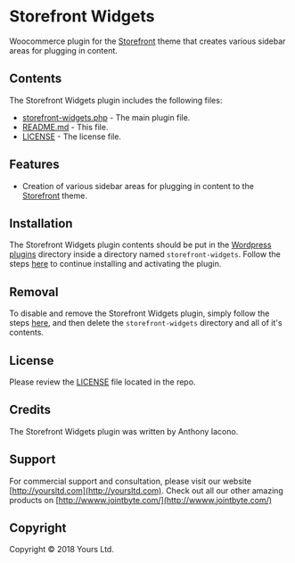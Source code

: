 # Storefront Widgets
Woocommerce plugin for the [Storefront](https://wordpress.org/themes/storefront/) theme that creates various sidebar areas for plugging in content.

## Contents

The Storefront Widgets plugin includes the following files:
* [storefront-widgets.php](storefront-widgets.php) - The main plugin file.
* [README.md](README.md) - This file.
* [LICENSE](LICENSE) - The license file.

## Features
* Creation of various sidebar areas for plugging in content to the [Storefront](https://wordpress.org/themes/storefront/) theme.

## Installation
The Storefront Widgets plugin contents should be put in the [Wordpress plugins](https://codex.wordpress.org/Writing_a_Plugin#Names.2C_Files.2C_and_Locations) directory inside a directory named `storefront-widgets`. Follow the steps [here](https://codex.wordpress.org/Managing_Plugins#Manual_Plugin_Installation) to continue installing and activating the plugin.

## Removal
To disable and remove the Storefront Widgets plugin, simply follow the steps [here](https://codex.wordpress.org/Managing_Plugins#Uninstalling_Plugins), and then delete the `storefront-widgets` directory and all of it's contents.

## License
Please review the [LICENSE](LICENSE) file located in the repo.

## Credits
The Storefront Widgets plugin was written by Anthony Iacono.

## Support
For commercial support and consultation, please visit our website [http://yoursltd.com](http://yoursltd.com). Check out all our other amazing products on [http://wwww.jointbyte.com/](http://wwww.jointbyte.com/)

## Copyright
Copyright &copy; 2018 Yours Ltd.
